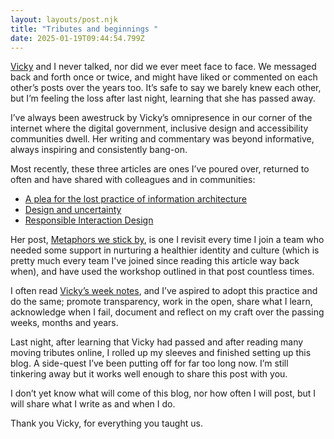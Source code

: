 ```yaml
---
layout: layouts/post.njk
title: "Tributes and beginnings "
date: 2025-01-19T09:44:54.799Z
---
```

[Vicky](https://www.vickyteinaki.com/) and I never talked, nor did we ever meet face to face. We messaged back and forth once or twice, and might have liked or commented on each other’s posts over the years too. It’s safe to say we barely knew each other, but I’m feeling the loss after last night, learning that she has passed away.

I’ve always been awestruck by Vicky’s omnipresence in our corner of the internet where the digital government, inclusive design and accessibility communities dwell. Her writing and commentary was beyond informative, always inspiring and consistently bang-on. 

Most recently, these three articles are ones I’ve poured over, returned to often and have shared with colleagues and in communities:

* [A plea for the lost practice of information architecture](https://www.vickyteinaki.com/blog/a-plea-for-the-lost-practice-of-information-architecture)
* [Design and uncertainty](https://www.vickyteinaki.com/blog/design-and-uncertainty/)
* [Responsible Interaction Design](https://www.vickyteinaki.com/blog/responsible-interaction-design)

Her post, [Metaphors we stick by](https://medium.com/gov-design/metaphors-we-sticker-by-4e4ecdbf8d64), is one I revisit every time I join a team who needed some support in nurturing a healthier identity and culture (which is pretty much every team I've joined since reading this article way back when), and have used the workshop outlined in that post countless times. 

I often read [Vicky’s week notes](https://medium.vickyteinaki.com/list/weeknotes-b51e1736a091), and I’ve aspired to adopt this practice and do the same; promote transparency, work in the open, share what I learn, acknowledge when I fail, document and reflect on my craft over the passing weeks, months and years.

Last night, after learning that Vicky had passed and after reading many moving tributes online, I rolled up my sleeves and finished setting up this blog. A side-quest I’ve been putting off for far too long now. I’m still tinkering away but it works well enough to share this post with you.

I don’t yet know what will come of this blog, nor how often I will post, but I will share what I write as and when I do.

Thank you Vicky, for everything you taught us.